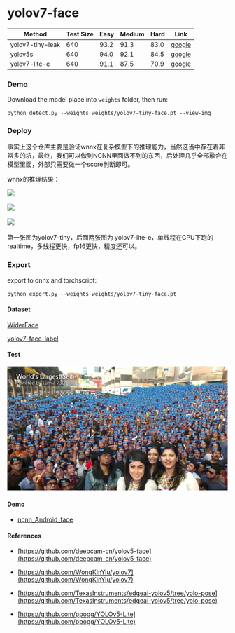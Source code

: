# yolov7-face


| Method           |  Test Size | Easy  | Medium | Hard  | Link  |
| -----------------| ---------- | ----- | ------ | ----- | ----- |
| yolov7-tiny-leak | 640        | 93.2  | 91.3   | 83.0  | [google](https://drive.google.com/file/d/1B2F5YuERfMEfJeRXfz5oMxI8wcZLmvFJ/view?usp=sharing) |
| yolov5s          | 640        | 94.0  | 92.1   | 84.5  | [google](https://drive.google.com/file/d/1V7BMMTRk89YzoPHTw6qW3KSOwU_rlBGq/view?usp=sharing) |
| yolov7-lite-e    | 640        | 91.1  | 87.5   | 70.9  | [google](https://drive.google.com/file/d/192NLp3tu3nF7lHq62twH6Vgl_ixGfjrY/view?usp=sharing) |

### Demo

Download the model place into `weights` folder, then run:

```
python detect.py --weights weights/yolov7-tiny-face.pt --view-img
```

### Deploy

事实上这个仓库主要是验证wnnx在复杂模型下的推理能力，当然这当中存在着非常多的坑，最终，我们可以做到NCNN里面做不到的东西，后处理几乎全部融合在模型里面，外部只需要做一个score判断即可。

wnnx的推理结果：

![](https://raw.githubusercontent.com/jinfagang/public_images/master/20221111191658.png)

![](https://raw.githubusercontent.com/jinfagang/public_images/master/20221111191719.png)

![](https://raw.githubusercontent.com/jinfagang/public_images/master/20221111191731.png)

第一张图为yolov7-tiny，后面两张图为 yolov7-lite-e，单线程在CPU下跑的realtime，多线程更快，fp16更快，精度还可以。




### Export

export to onnx and torchscript:

```
python export.py --weights weights/yolov7-tiny-face.pt
```


#### Dataset

[WiderFace](http://shuoyang1213.me/WIDERFACE/)

[yolov7-face-label](https://drive.google.com/file/d/1FsZ0ACah386yUufi0E_PVsRW_0VtZ1bd/view?usp=sharing)

#### Test

![](data/images/result.jpg)


#### Demo

* [ncnn_Android_face](https://github.com/FeiGeChuanShu/ncnn_Android_face)

#### References

* [https://github.com/deepcam-cn/yolov5-face](https://github.com/deepcam-cn/yolov5-face)

* [https://github.com/WongKinYiu/yolov7](https://github.com/WongKinYiu/yolov7)

* [https://github.com/TexasInstruments/edgeai-yolov5/tree/yolo-pose](https://github.com/TexasInstruments/edgeai-yolov5/tree/yolo-pose)

* [https://github.com/ppogg/YOLOv5-Lite](https://github.com/ppogg/YOLOv5-Lite)
